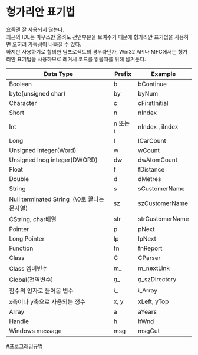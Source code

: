 # 헝가리안 표기법

요즘엔 잘 사용되지 않는다.  
최근의 IDE는 마우스만 올려도 선언부분을 보여주기 때문에 헝가리안 표기법을 사용하면 오히려 가독성이 나빠질 수 있다.  
하지만 사용하기로 합의한 팀프로젝트의 경우라던가, Win32 API나 MFC에서는 헝가리안 표기법을 사용하므로 레거시 코드를 읽을때를 위해 남겨둔다. 

| Data Type                                       | Prefix   | Example         |
| ----------------------------------------------- | -------- | --------------- |
| Boolean                                         | b        | bContinue       |
| byte(unsigned char)                             | by       | byNum           |
| Character                                       | c        | cFirstInitial   |
| Short                                           | n        | nIndex          |
| Int                                             | n 또는 i | nIndex , iIndex |
| Long                                            | l        | lCarCount       |
| Unsigned Integer(Word)                          | w        | wCount          |
| Unsigned lnog integer(DWORD)                    | dw       | dwAtomCount     |
| Float                                           | f        | fDistance       |
| Double                                          | d        | dMetres         |
| String                                          | s        | sCustomerName   |
| Null terminated String    (\\0로 끝나는 문자열) | sz       | szCustomerName  |
| CString, char배열                               | str      | strCustomerName |
| Pointer                                         | p        | pNext           |
| Long Pointer                                    | lp       | lpNext          |
| Function                                        | fn       | fnReport        |
| Class                                           | C        | CParser         |
| Class 멤버변수                                  | m\_      | m\_nextLink     |
| Global(전역변수)                                | g\_      | g\_szDirectory  |
| 함수의 인자로 들어온 변수                       | i\_      | i\_Array        |
| x축이나 y축으로 사용되는 정수                   | x, y     | xLeft, yTop     |
| Array                                           | a        | aYears          |
| Handle                                          | h        | hWnd            |
| Windows message                                 | msg      | msgCut          |

#프로그래밍규범